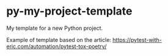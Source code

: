 # py-my-project-template

My template for a new Python project.

Example of template based on the article: https://pytest-with-eric.com/automation/pytest-tox-poetry/

